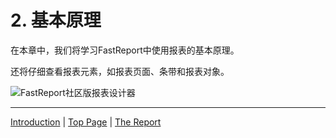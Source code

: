 # 2. 基本原理

在本章中，我们将学习FastReport中使用报表的基本原理。 

还将仔细查看报表元素，如报表页面、条带和报表对象。

![FastReport社区版报表设计器](images/FastReportDesignerCE.png)

---

[Introduction](Introduction.md) | [Top Page](README.md) | [The Report](Report.md)
